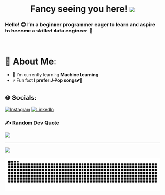 
<h1 align="center">Fancy seeing you here! <img src="https://raw.githubusercontent.com/aemmadi/aemmadi/master/wave.gif" width="30"></h1>
<h3 align="center" style="text-align: left;">Hello! 😊 I’m a beginner programmer eager to learn and aspire to become a skilled data engineer. 🚀.</h3>

<br>

# 💫 About Me:
- 🌱 I’m currently learning **Machine Learning**<br>
- ⚡ Fun fact **I prefer J-Pop songs💕🎵**

## 🌐 Socials:
[![Instagram](https://img.shields.io/badge/Instagram-%23E4405F.svg?logo=Instagram&logoColor=white)](https://www.instagram.com/m_rasyid04/) [![LinkedIn](https://img.shields.io/badge/LinkedIn-%230077B5.svg?logo=linkedin&logoColor=white)](https://www.linkedin.com/in/rasy/) 



### ✍️ Random Dev Quote
![](https://quotes-github-readme.vercel.app/api?type=horizontal&theme=tokyonight)


---
[![](https://visitcount.itsvg.in/api?id=Zepyrush&icon=0&color=0)](https://visitcount.itsvg.in)

![github contribution grid snake animation](https://raw.githubusercontent.com/0-don/0-don/output/github-contribution-grid-snake-dark.svg)
